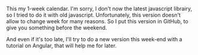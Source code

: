 This my 1-week calendar.
I'm sorry, I don't now the latest javascript librairy, so I tried to do it with old javascript.
Unfortunately, this version doesn't allow to change week for many reasons.
So I put this version in GitHub, to give you something before the weekend.

And even if it's too late, I'll try to do a new version this week-end with a tutorial on Angular, that will help me for later.   